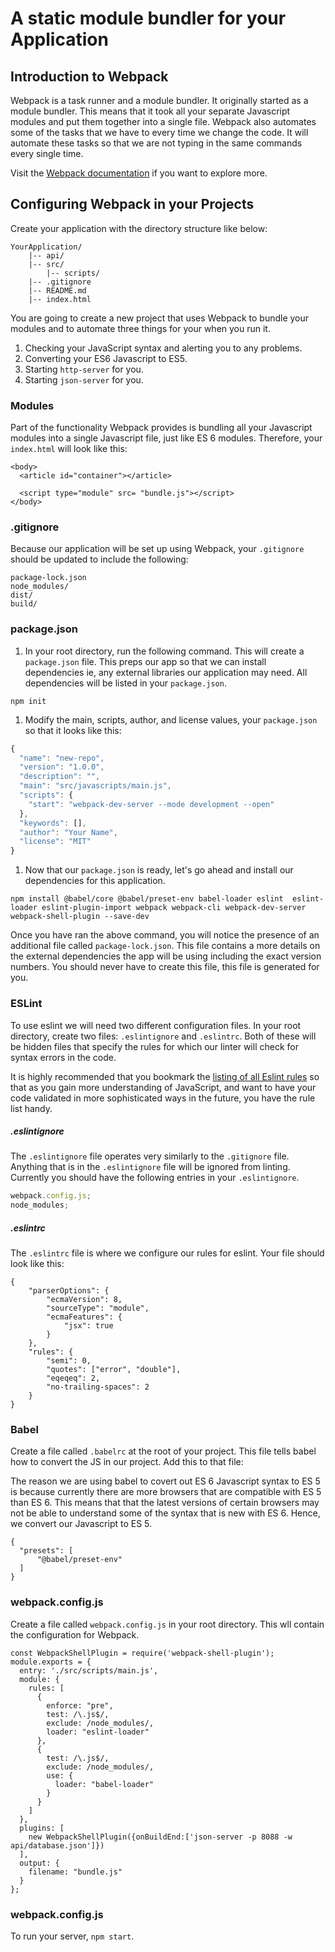 # A static module bundler for your Application

## Introduction to Webpack

Webpack is a task runner and a module bundler. It originally started as a module bundler. This means that it took all your separate Javascript modules and put them together into a single file. Webpack also automates some of the tasks that we have to every time we change the code. It will automate these tasks so that we are not typing in the same commands every single time.

Visit the [Webpack documentation](https://webpack.js.org/concepts/) if you want to explore more.

## Configuring Webpack in your Projects

Create your application with the directory structure like below:

```
YourApplication/
    |-- api/
    |-- src/
        |-- scripts/
    |-- .gitignore
    |-- README.md
    |-- index.html
```

You are going to create a new project that uses Webpack to bundle your modules and to automate three things for your when you run it.

1. Checking your JavaScript syntax and alerting you to any problems.
1. Converting your ES6 Javascript to ES5.
1. Starting `http-server` for you.
1. Starting `json-server` for you.

### Modules

Part of the functionality Webpack provides is bundling all your Javascript modules into a single Javascript file, just like ES 6 modules. Therefore, your `index.html` will look like this:

```
<body>
  <article id="container"></article>

  <script type="module" src= "bundle.js"></script>
</body>
```

### .gitignore

Because our application will be set up using Webpack, your `.gitignore` should be updated to include the following:

```
package-lock.json
node_modules/
dist/
build/
```

### package.json

1. In your root directory, run the following command. This will create a `package.json` file. This preps our app so that we can install dependencies ie, any external libraries our application may need. All dependencies will be listed in your `package.json`.

```
npm init
```

1. Modify the main, scripts, author, and license values, your `package.json` so that it looks like this:

```js
{
  "name": "new-repo",
  "version": "1.0.0",
  "description": "",
  "main": "src/javascripts/main.js",
  "scripts": {
    "start": "webpack-dev-server --mode development --open"
  },
  "keywords": [],
  "author": "Your Name",
  "license": "MIT"
}
```

1. Now that our `package.json` is ready, let's go ahead and install our dependencies for this application.

```
npm install @babel/core @babel/preset-env babel-loader eslint  eslint-loader eslint-plugin-import webpack webpack-cli webpack-dev-server webpack-shell-plugin --save-dev
```

Once you have ran the above command, you will notice the presence of an additional file called `package-lock.json`. This file contains a more details on the external dependencies the app will be using including the exact version numbers. You should never have to create this file, this file is generated for you.

### ESLint

To use eslint we will need two different configuration files. In your root directory, create two files: `.eslintignore` and `.eslintrc`. Both of these will be hidden files that specify the rules for which our linter will check for syntax errors in the code.

It is highly recommended that you bookmark the [listing of all Eslint rules](https://eslint.org/docs/rules/) so that as you gain more understanding of JavaScript, and want to have your code validated in more sophisticated ways in the future, you have the rule list handy.

##### .eslintignore

The `.eslintignore` file operates very similarly to the `.gitignore` file. Anything that is in the `.eslintignore` file will be ignored from linting. Currently you should have the following entries in your `.eslintignore`.

```js
webpack.config.js;
node_modules;
```

##### .eslintrc

The `.eslintrc` file is where we configure our rules for eslint. Your file should look like this:

```
{
    "parserOptions": {
        "ecmaVersion": 8,
        "sourceType": "module",
        "ecmaFeatures": {
            "jsx": true
        }
    },
    "rules": {
        "semi": 0,
        "quotes": ["error", "double"],
        "eqeqeq": 2,
        "no-trailing-spaces": 2
    }
}
```

### Babel

Create a file called `.babelrc` at the root of your project. This file tells babel how to convert the JS in our project. Add this to that file:

The reason we are using babel to covert out ES 6 Javascript syntax to ES 5 is because currently there are more browsers that are compatible with ES 5 than ES 6. This means that that the latest versions of certain browsers may not be able to understand some of the syntax that is new with ES 6. Hence, we convert our Javascript to ES 5.

```
{
  "presets": [
      "@babel/preset-env"
  ]
}
```

### webpack.config.js

Create a file called `webpack.config.js` in your root directory. This wll contain the configuration for Webpack.

```
const WebpackShellPlugin = require('webpack-shell-plugin');
module.exports = {
  entry: './src/scripts/main.js',
  module: {
    rules: [
      {
        enforce: "pre",
        test: /\.js$/,
        exclude: /node_modules/,
        loader: "eslint-loader"
      },
      {
        test: /\.js$/,
        exclude: /node_modules/,
        use: {
          loader: "babel-loader"
        }
      }
    ]
  },
  plugins: [
    new WebpackShellPlugin({onBuildEnd:['json-server -p 8088 -w api/database.json']})
  ],
  output: {
    filename: "bundle.js"
  }
};
```

### webpack.config.js

To run your server, `npm start`.
